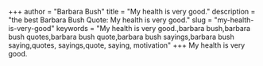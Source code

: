 +++
author = "Barbara Bush"
title = "My health is very good."
description = "the best Barbara Bush Quote: My health is very good."
slug = "my-health-is-very-good"
keywords = "My health is very good.,barbara bush,barbara bush quotes,barbara bush quote,barbara bush sayings,barbara bush saying,quotes, sayings,quote, saying, motivation"
+++
My health is very good.
